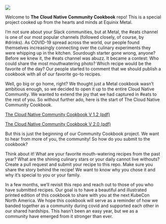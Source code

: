 

![](images/cloudnativecommunitycookbook.jpg)

Welcome to **The Cloud Native Community Cookbook** repo! This is a special project cooked up from the hearts and minds at Equinix Metal. 

I’m not sure about your Slack communities, but at Metal, the #eats channel is one of our most popular channels (followed closely, of course, by #drinks). As COVID-19 spread across the world, our people found themselves increasingly connecting over the culinary experiments they were whipping up in the kitchen. Sourdough starter gone wrong, anyone? Before we knew it, the #eats channel was abuzz. It became a contest: Who could share the most mouthwatering photo? Which recipe would be the favorite of the day? Our people started to comment that we should publish a cookbook with all of our favorite go-to recipes. 

Well, go big or go home, right? We thought just a Metal cookbook wasn’t ambitious enough, so we decided to open it up to the entire Cloud Native Community. We wanted to extend the joy that we had captured in #eats to the rest of you. So without further ado, here is the start of The Cloud Native Community Cookbook. 

[The Cloud Native Community Cookbook V 1.2 (pdf\)](https://origins.dev/assets/docs/Cloud-Native-Community-Cookbook-v1_2.pdf)

[The Cloud Native Community Cookbook V 2.0 (pdf\)](https://origins.dev/assets/docs/Cloud-Native-Community-Cookbook-v2.pdf)

But this is just the beginning of our Community Cookbook project. We want to hear from more of you, the community! So how do you submit to the cookbook?

Think about it! What are your favorite mouth-watering recipes from the past year? What are the shining culinary stars or your daily cannot live withouts? Create a pull request and submit your recipe to this repo. Make sure you share the story behind the recipe! We want to know why you chose it and why it’s special to you or your family. 

In a few months, we’ll revisit this repo and reach out to those of you who have submitted recipes. Our goal is to have a beautiful and illustrated printed edition of this cookbook to share with you at the next KubeCon North America. We hope this cookbook will serve as a reminder of how we banded together as a community during covid and supported each other in our shared hardships. This hasn’t been an easy year, but we as a community have emerged from it stronger than ever. 
